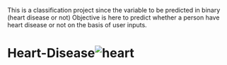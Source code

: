 This is a classification project since the variable to be predicted in binary (heart disease or not) Objective is here to predict whether a person have heart disease or not on the basis of user inputs.


# Heart-Disease![heart](https://user-images.githubusercontent.com/95118084/173289503-2b46af18-6977-4b8e-ad68-1274644302e9.jpg)
